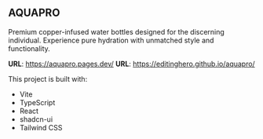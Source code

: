 ## AQUAPRO
Premium copper-infused water bottles designed for the discerning individual. Experience pure hydration with unmatched style and functionality.

**URL**: https://aquapro.pages.dev/
**URL**: https://editinghero.github.io/aquapro/

This project is built with:

- Vite
- TypeScript
- React
- shadcn-ui
- Tailwind CSS
